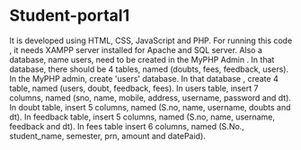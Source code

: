 # Student-portal1


It is developed using HTML, CSS, JavaScript and PHP. For running this code , it needs XAMPP server installed for Apache and SQL server. Also a database, name users, need to be created in the MyPHP Admin . In that database, there should be 4 tables, named (doubts, fees, feedback, users). In the MyPHP admin, create 'users' database. In that database , create 4 table, named (users, doubt, feedback, fees). In users table, insert 7 columns, named (sno, name, mobile, address, username, password and dt). In doubt table, insert 5 columns, named (S.no, name, username, doubts and dt). In feedback table, insert  5 columns, named (S.no, name, username, feedback and dt). In fees table insert  6 columns, named (S.No., student_name, semester, prn, amount and datePaid).
